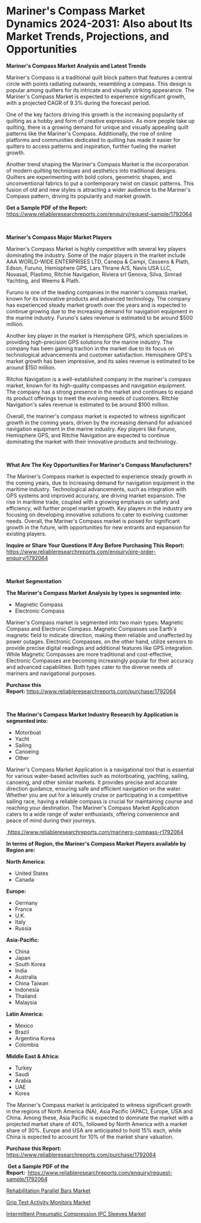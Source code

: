 <p><h1>Mariner's Compass Market Dynamics 2024-2031: Also about Its Market Trends, Projections, and Opportunities</h1></p><p><strong>Mariner's Compass Market Analysis and Latest Trends</strong></p>
<p><p>Mariner's Compass is a traditional quilt block pattern that features a central circle with points radiating outwards, resembling a compass. This design is popular among quilters for its intricate and visually striking appearance. The Mariner's Compass Market is expected to experience significant growth, with a projected CAGR of 9.3% during the forecast period.</p><p>One of the key factors driving this growth is the increasing popularity of quilting as a hobby and form of creative expression. As more people take up quilting, there is a growing demand for unique and visually appealing quilt patterns like the Mariner's Compass. Additionally, the rise of online platforms and communities dedicated to quilting has made it easier for quilters to access patterns and inspiration, further fueling the market growth.</p><p>Another trend shaping the Mariner's Compass Market is the incorporation of modern quilting techniques and aesthetics into traditional designs. Quilters are experimenting with bold colors, geometric shapes, and unconventional fabrics to put a contemporary twist on classic patterns. This fusion of old and new styles is attracting a wider audience to the Mariner's Compass pattern, driving its popularity and market growth.</p></p>
<p><strong>Get a Sample PDF of the Report:&nbsp;</strong> <a href="https://www.reliableresearchreports.com/enquiry/request-sample/1792064">https://www.reliableresearchreports.com/enquiry/request-sample/1792064</a></p>
<p>&nbsp;</p>
<p><strong>Mariner's Compass Major Market Players</strong></p>
<p><p>Mariner's Compass Market is highly competitive with several key players dominating the industry. Some of the major players in the market include AAA WORLD-WIDE ENTERPRISES LTD, Canepa & Campi, Cassens & Plath, Edson, Furuno, Hemisphere GPS, Lars Thrane A/S, Navis USA LLC, Novasail, Plastimo, Ritchie Navigation, Riviera srl Genova, Silva, Simrad Yachting, and Weems & Plath.</p><p>Furuno is one of the leading companies in the mariner's compass market, known for its innovative products and advanced technology. The company has experienced steady market growth over the years and is expected to continue growing due to the increasing demand for navigation equipment in the marine industry. Furuno's sales revenue is estimated to be around $500 million.</p><p>Another key player in the market is Hemisphere GPS, which specializes in providing high-precision GPS solutions for the marine industry. The company has been gaining traction in the market due to its focus on technological advancements and customer satisfaction. Hemisphere GPS's market growth has been impressive, and its sales revenue is estimated to be around $150 million.</p><p>Ritchie Navigation is a well-established company in the mariner's compass market, known for its high-quality compasses and navigation equipment. The company has a strong presence in the market and continues to expand its product offerings to meet the evolving needs of customers. Ritchie Navigation's sales revenue is estimated to be around $100 million.</p><p>Overall, the mariner's compass market is expected to witness significant growth in the coming years, driven by the increasing demand for advanced navigation equipment in the marine industry. Key players like Furuno, Hemisphere GPS, and Ritchie Navigation are expected to continue dominating the market with their innovative products and technology.</p></p>
<p>&nbsp;</p>
<p><strong>What Are The Key Opportunities For Mariner's Compass Manufacturers?</strong></p>
<p><p>The Mariner's Compass market is expected to experience steady growth in the coming years, due to increasing demand for navigation equipment in the maritime industry. Technological advancements, such as integration with GPS systems and improved accuracy, are driving market expansion. The rise in maritime trade, coupled with a growing emphasis on safety and efficiency, will further propel market growth. Key players in the industry are focusing on developing innovative solutions to cater to evolving customer needs. Overall, the Mariner's Compass market is poised for significant growth in the future, with opportunities for new entrants and expansion for existing players.</p></p>
<p><strong>Inquire or Share Your Questions If Any Before Purchasing This Report:</strong> <a href="https://www.reliableresearchreports.com/enquiry/pre-order-enquiry/1792064">https://www.reliableresearchreports.com/enquiry/pre-order-enquiry/1792064</a></p>
<p>&nbsp;</p>
<p><strong>Market Segmentation</strong></p>
<p><strong>The Mariner's Compass Market Analysis by types is segmented into:</strong></p>
<p><ul><li>Magnetic Compass</li><li>Electronic Compass</li></ul></p>
<p><p>Mariner's Compass market is segmented into two main types: Magnetic Compass and Electronic Compass. Magnetic Compasses use Earth's magnetic field to indicate direction, making them reliable and unaffected by power outages. Electronic Compasses, on the other hand, utilize sensors to provide precise digital readings and additional features like GPS integration. While Magnetic Compasses are more traditional and cost-effective, Electronic Compasses are becoming increasingly popular for their accuracy and advanced capabilities. Both types cater to the diverse needs of mariners and navigational purposes.</p></p>
<p><strong>Purchase this Report:&nbsp;</strong><a href="https://www.reliableresearchreports.com/purchase/1792064">https://www.reliableresearchreports.com/purchase/1792064</a></p>
<p>&nbsp;</p>
<p><strong>The Mariner's Compass Market Industry Research by Application is segmented into:</strong></p>
<p><ul><li>Motorboat</li><li>Yacht</li><li>Sailing</li><li>Canoeing</li><li>Other</li></ul></p>
<p><p>Mariner's Compass Market Application is a navigational tool that is essential for various water-based activities such as motorboating, yachting, sailing, canoeing, and other similar markets. It provides precise and accurate direction guidance, ensuring safe and efficient navigation on the water. Whether you are out for a leisurely cruise or participating in a competitive sailing race, having a reliable compass is crucial for maintaining course and reaching your destination. The Mariner's Compass Market Application caters to a wide range of water enthusiasts, offering convenience and peace of mind during their journeys.</p></p>
<p><a href="https://www.reliableresearchreports.com/mariners-compass-r1792064">&nbsp;https://www.reliableresearchreports.com/mariners-compass-r1792064</a></p>
<p><strong>In terms of Region, the Mariner's Compass Market Players available by Region are:</strong></p>
<p>
    <p> <strong> North America: </strong>
        <ul>
            <li>United States</li>
            <li>Canada</li>
        </ul>
        </p> 
    <p> <strong> Europe: </strong>
        <ul>
            <li>Germany</li>
            <li>France</li>
            <li>U.K.</li>
            <li>Italy</li>
            <li>Russia</li>
        </ul>
        </p> 
    <p> <strong> Asia-Pacific: </strong>
        <ul>
            <li>China</li>
            <li>Japan</li>
            <li>South Korea</li>
            <li>India</li>
            <li>Australia</li>
            <li>China Taiwan</li>
            <li>Indonesia</li>
            <li>Thailand</li>
            <li>Malaysia</li>
        </ul>
        </p> 
    <p> <strong> Latin America: </strong>
        <ul>
            <li>Mexico</li>
            <li>Brazil</li>
            <li>Argentina Korea</li>
            <li>Colombia</li>
        </ul>
        </p> 
    <p> <strong> Middle East & Africa: </strong>
        <ul>
            <li>Turkey</li>
            <li>Saudi</li>
            <li>Arabia</li>
            <li>UAE</li>
            <li>Korea</li>
        </ul>
    </p>
    </p>
<p><p>The Mariner's Compass market is anticipated to witness significant growth in the regions of North America (NA), Asia Pacific (APAC), Europe, USA and China. Among these, Asia Pacific is expected to dominate the market with a projected market share of 40%, followed by North America with a market share of 30%. Europe and USA are anticipated to hold 15% each, while China is expected to account for 10% of the market share valuation.</p></p>
<p><strong>Purchase this Report: </strong><a href="https://www.reliableresearchreports.com/purchase/1792064">https://www.reliableresearchreports.com/purchase/1792064</a></p>
<p>&nbsp;<strong>Get a Sample PDF of the Report:&nbsp;&nbsp;</strong><a href="https://www.reliableresearchreports.com/enquiry/request-sample/1792064">https://www.reliableresearchreports.com/enquiry/request-sample/1792064</a></p>
<p><strong></strong></p>
<p><p><a href="https://ivy-potential-64b.notion.site/Rehabilitation-Parallel-Bars-Market-Size-Market-Outlook-and-Market-Forecast-2024-to-2031-b224787a8b3b4eeb97588ff5608dbd28">Rehabilitation Parallel Bars Market</a></p><p><a href="https://nifty-kite-d51.notion.site/Grip-Test-Activity-Monitors-Market-Report-Reveals-the-Latest-Trends-And-Growth-Opportunities-of-this-30cd29b7ecf543979fb13652f598c0bf">Grip Test Activity Monitors Market</a></p><p><a href="https://five-trouble-98a.notion.site/Intermittent-Pneumatic-Compression-IPC-Sleeves-Market-Outlook-Industry-Overview-and-Forecast-2024--da0ca79dfb9e4e7dbc851dd352fa8c9d">Intermittent Pneumatic Compression IPC Sleeves Market</a></p></p>